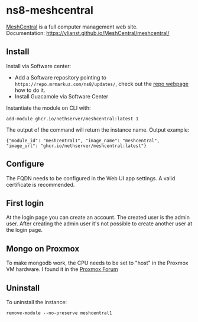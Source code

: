 # ns8-meshcentral

[MeshCentral](https://meshcentral.com/) is a full computer management web site. \
Documentation: https://ylianst.github.io/MeshCentral/meshcentral/

## Install

Install via Software center:

  - Add a Software repository pointing to `https://repo.mrmarkuz.com/ns8/updates/`, check out the [repo webpage](https://repo.mrmarkuz.com) how to do it.
  - Install Guacamole via Software Center

Instantiate the module on CLI with:

    add-module ghcr.io/nethserver/meshcentral:latest 1

The output of the command will return the instance name.
Output example:

    {"module_id": "meshcentral1", "image_name": "meshcentral", "image_url": "ghcr.io/nethserver/meshcentral:latest"}

## Configure

The FQDN needs to be configured in the Web UI app settings. A valid certificate is recommended.

## First login

At the login page you can create an account. The created user is the admin user. After creating the admin user it's not possible to create another user at the login page.

## Mongo on Proxmox

To make mongodb work, the CPU needs to be set to "host" in the Proxmox VM hardware. I found it in the [Proxmox Forum](https://forum.proxmox.com/threads/enable-avx.129019/)

## Uninstall

To uninstall the instance:

    remove-module --no-preserve meshcentral1

